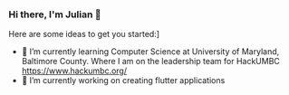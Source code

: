 ### Hi there, I'm Julian 👋


Here are some ideas to get you started:]


- 🌱 I’m currently learning Computer Science at University of Maryland, Baltimore County. Where I am on the leadership team for HackUMBC https://www.hackumbc.org/
- 🔭 I’m currently working on creating flutter applications


